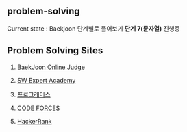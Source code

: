 ## problem-solving

Current state : Baekjoon 단계별로 풀어보기 <strong>단계 7(문자열)</strong> 진행중

<h2>Problem Solving Sites</h2>

1. <a href="https://www.acmicpc.net/" alt="백준" target="_blank">BaekJoon Online Judge</a>

2. <a href="https://swexpertacademy.com/main/main.do" alt="삼성" target="_blank">SW Expert Academy</a>

3. <a href="https://programmers.co.kr/learn/challenges" alt="프로그래머스" target="_blank">프로그래머스</a>

4. <a href="https://codeforces.com/" alt="코드포스" target="_blank">CODE FORCES</a>

5. <a href="https://www.hackerrank.com/" alt="해커랭크" target="_blank">HackerRank</a>
